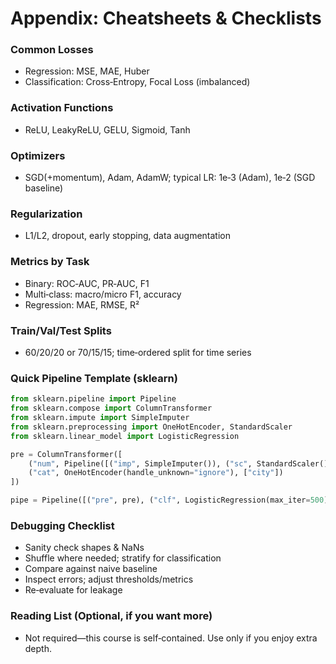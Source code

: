 # Appendix: Cheatsheets & Checklists

### Common Losses
- Regression: MSE, MAE, Huber
- Classification: Cross‑Entropy, Focal Loss (imbalanced)

### Activation Functions
- ReLU, LeakyReLU, GELU, Sigmoid, Tanh

### Optimizers
- SGD(+momentum), Adam, AdamW; typical LR: 1e‑3 (Adam), 1e‑2 (SGD baseline)

### Regularization
- L1/L2, dropout, early stopping, data augmentation

### Metrics by Task
- Binary: ROC‑AUC, PR‑AUC, F1
- Multi‑class: macro/micro F1, accuracy
- Regression: MAE, RMSE, R²

### Train/Val/Test Splits
- 60/20/20 or 70/15/15; time‑ordered split for time series

### Quick Pipeline Template (sklearn)
```python
from sklearn.pipeline import Pipeline
from sklearn.compose import ColumnTransformer
from sklearn.impute import SimpleImputer
from sklearn.preprocessing import OneHotEncoder, StandardScaler
from sklearn.linear_model import LogisticRegression

pre = ColumnTransformer([
    ("num", Pipeline([("imp", SimpleImputer()), ("sc", StandardScaler())]), ["age","income"]),
    ("cat", OneHotEncoder(handle_unknown="ignore"), ["city"])
])

pipe = Pipeline([("pre", pre), ("clf", LogisticRegression(max_iter=500))])
```

### Debugging Checklist
- Sanity check shapes & NaNs
- Shuffle where needed; stratify for classification
- Compare against naive baseline
- Inspect errors; adjust thresholds/metrics
- Re‑evaluate for leakage

### Reading List (Optional, if you want more)
- Not required—this course is self‑contained. Use only if you enjoy extra depth.

